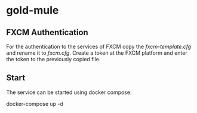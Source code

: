 # gold-mule

## FXCM Authentication
For the authentication to the services of FXCM copy the *fxcm-template.cfg* and rename it to *fxcm.cfg*. Create a token at the FXCM platform and enter the token to the previously copied file.


## Start
The service can be started using docker compose:

docker-compose up -d
